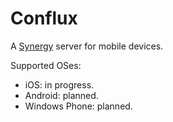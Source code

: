 Conflux
=======

A [Synergy](http://synergy-project.org/) server for mobile devices.

Supported OSes:

 - iOS: in progress.
 - Android: planned.
 - Windows Phone: planned.
